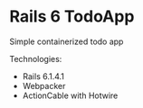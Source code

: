 # Rails 6 TodoApp

Simple containerized todo app

Technologies:
- Rails 6.1.4.1
- Webpacker
- ActionCable with Hotwire

